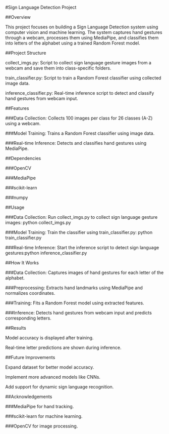 #Sign Language Detection Project

##Overview

This project focuses on building a Sign Language Detection system using computer vision and machine learning. The system captures hand gestures through a webcam, processes them using MediaPipe, and classifies them into letters of the alphabet using a trained Random Forest model.

##Project Structure

collect_imgs.py: Script to collect sign language gesture images from a webcam and save them into class-specific folders.

train_classifier.py: Script to train a Random Forest classifier using collected image data.

inference_classifier.py: Real-time inference script to detect and classify hand gestures from webcam input.

##Features

###Data Collection: Collects 100 images per class for 26 classes (A-Z) using a webcam.

###Model Training: Trains a Random Forest classifier using image data.

###Real-time Inference: Detects and classifies hand gestures using MediaPipe.

##Dependencies

###OpenCV

###MediaPipe

###scikit-learn

###numpy

##Usage

###Data Collection: Run collect_imgs.py to collect sign language gesture images: python collect_imgs.py

###Model Training: Train the classifier using train_classifier.py: python train_classifier.py

###Real-time Inference: Start the inference script to detect sign language gestures:python inference_classifier.py

##How It Works

###Data Collection: Captures images of hand gestures for each letter of the alphabet.

###Preprocessing: Extracts hand landmarks using MediaPipe and normalizes coordinates.

###Training: Fits a Random Forest model using extracted features.

###Inference: Detects hand gestures from webcam input and predicts corresponding letters.

##Results

Model accuracy is displayed after training.

Real-time letter predictions are shown during inference.

##Future Improvements

Expand dataset for better model accuracy.

Implement more advanced models like CNNs.

Add support for dynamic sign language recognition.

##Acknowledgements

###MediaPipe for hand tracking.

###scikit-learn for machine learning.

###OpenCV for image processing.
